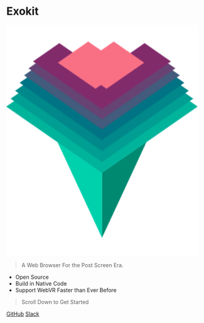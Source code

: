 # Exokit
<img src="_images/icon.png" alt="icon" style="width:500px;height:600px;">

> A Web Browser For the Post Screen Era.

* Open Source 
* Build in Native Code
* Support WebVR Faster than Ever Before
> Scroll Down to Get Started

[GitHub](https://github.com/webmixedreality/exokit)
[Slack](https://exoslack.now.sh/)


